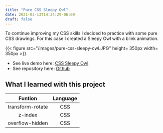 ```yaml
---
title: "Pure CSS Sleepy Owl"
date: 2021-03-13T14:34:29-06:00
draft: false
---
```


To continue improving my CSS skills I decided to practice with some pure CSS drawings. For this case I created a Sleepy Owl with a blink animation. 

{{< figure src="/images/pure-css-sleepy-owl.JPG" height= 350px width= 350px >}}

- See live demo here: [CSS Sleepy Owl](https://jorgesolatre.github.io/Pure-CSS-Sleepy-Owl/)
- See repository here: [Github](https://github.com/jorgesolatre/Pure-CSS-Sleepy-Owl)

## What I learned with this project

| Funtion | Language |
| :----:  | :-------------: |
| transform-rotate|CSS |
| z-index | CSS |
| overflow-hidden | CSS |

